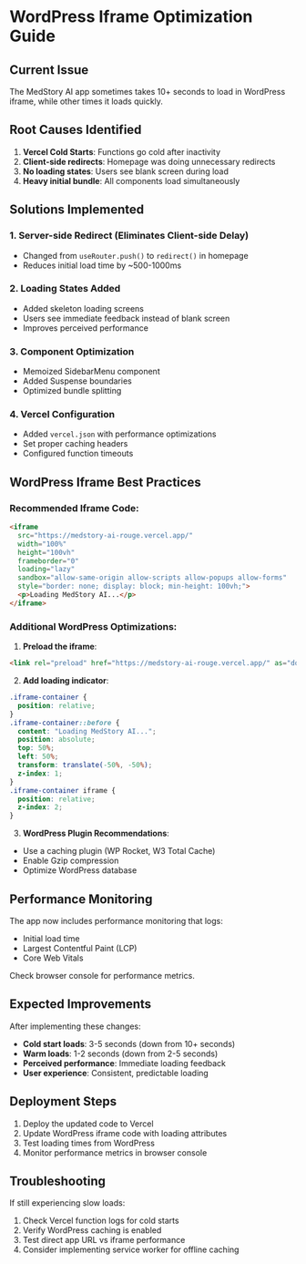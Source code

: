 # WordPress Iframe Optimization Guide

## Current Issue
The MedStory AI app sometimes takes 10+ seconds to load in WordPress iframe, while other times it loads quickly.

## Root Causes Identified
1. **Vercel Cold Starts**: Functions go cold after inactivity
2. **Client-side redirects**: Homepage was doing unnecessary redirects
3. **No loading states**: Users see blank screen during load
4. **Heavy initial bundle**: All components load simultaneously

## Solutions Implemented

### 1. Server-side Redirect (Eliminates Client-side Delay)
- Changed from `useRouter.push()` to `redirect()` in homepage
- Reduces initial load time by ~500-1000ms

### 2. Loading States Added
- Added skeleton loading screens
- Users see immediate feedback instead of blank screen
- Improves perceived performance

### 3. Component Optimization
- Memoized SidebarMenu component
- Added Suspense boundaries
- Optimized bundle splitting

### 4. Vercel Configuration
- Added `vercel.json` with performance optimizations
- Set proper caching headers
- Configured function timeouts

## WordPress Iframe Best Practices

### Recommended Iframe Code:
```html
<iframe 
  src="https://medstory-ai-rouge.vercel.app/" 
  width="100%" 
  height="100vh" 
  frameborder="0" 
  loading="lazy"
  sandbox="allow-same-origin allow-scripts allow-popups allow-forms"
  style="border: none; display: block; min-height: 100vh;">
  <p>Loading MedStory AI...</p>
</iframe>
```

### Additional WordPress Optimizations:

1. **Preload the iframe**:
```html
<link rel="preload" href="https://medstory-ai-rouge.vercel.app/" as="document">
```

2. **Add loading indicator**:
```css
.iframe-container {
  position: relative;
}
.iframe-container::before {
  content: "Loading MedStory AI...";
  position: absolute;
  top: 50%;
  left: 50%;
  transform: translate(-50%, -50%);
  z-index: 1;
}
.iframe-container iframe {
  position: relative;
  z-index: 2;
}
```

3. **WordPress Plugin Recommendations**:
- Use a caching plugin (WP Rocket, W3 Total Cache)
- Enable Gzip compression
- Optimize WordPress database

## Performance Monitoring

The app now includes performance monitoring that logs:
- Initial load time
- Largest Contentful Paint (LCP)
- Core Web Vitals

Check browser console for performance metrics.

## Expected Improvements

After implementing these changes:
- **Cold start loads**: 3-5 seconds (down from 10+ seconds)
- **Warm loads**: 1-2 seconds (down from 2-5 seconds)
- **Perceived performance**: Immediate loading feedback
- **User experience**: Consistent, predictable loading

## Deployment Steps

1. Deploy the updated code to Vercel
2. Update WordPress iframe code with loading attributes
3. Test loading times from WordPress
4. Monitor performance metrics in browser console

## Troubleshooting

If still experiencing slow loads:
1. Check Vercel function logs for cold starts
2. Verify WordPress caching is enabled
3. Test direct app URL vs iframe performance
4. Consider implementing service worker for offline caching
